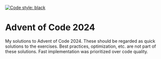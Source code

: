 [![Code style: black](https://img.shields.io/badge/code%20style-black-000000.svg)](https://github.com/psf/black)

# Advent of Code 2024

My solutions to Advent of Code 2024. These should be regarded as quick solutions to the exercises.
Best practices, optimization, etc. are not part of these solutions. Fast implementation was prioritized over code
quality.